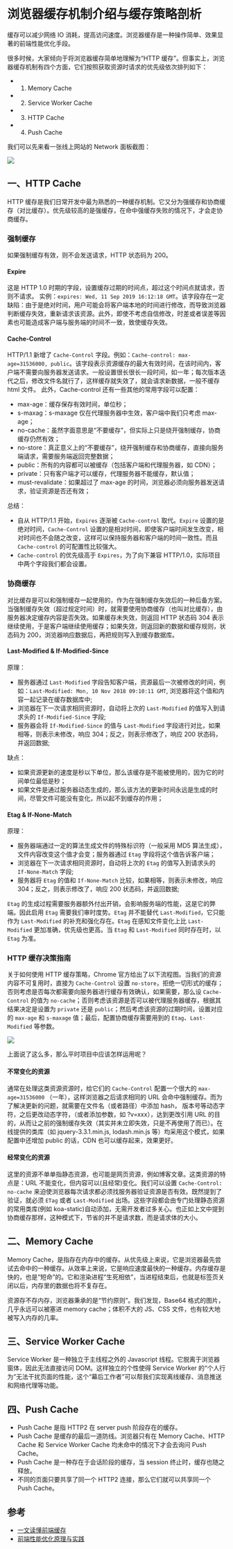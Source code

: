 # 浏览器缓存机制介绍与缓存策略剖析

缓存可以减少网络 IO 消耗，提高访问速度。浏览器缓存是一种操作简单、效果显著的前端性能优化手段。

很多时候，大家倾向于将浏览器缓存简单地理解为“HTTP 缓存”。但事实上，浏览器缓存机制有四个方面，它们按照获取资源时请求的优先级依次排列如下：

- 1. Memory Cache
- 2. Service Worker Cache
- 3. HTTP Cache
- 4. Push Cache

我们可以先来看一张线上网站的 Network 面板截图：

![](https://img.yancongwen.cn/20190513105520.png)

## 一、HTTP Cache

HTTP 缓存是我们日常开发中最为熟悉的一种缓存机制。它又分为强缓存和协商缓存（对比缓存）。优先级较高的是强缓存，在命中强缓存失败的情况下，才会走协商缓存。

### 强制缓存

如果强制缓存有效，则不会发送请求，HTTP 状态码为 200。

#### Expire

这是 HTTP 1.0 时期的字段，设置缓存过期的时间点，超过这个时间点就请求，否则不请求。
实例：`expires: Wed, 11 Sep 2019 16:12:18 GMT`。该字段存在一定缺陷：由于是绝对时间，用户可能会将客户端本地的时间进行修改，而导致浏览器判断缓存失效，重新请求该资源。此外，即使不考虑自信修改，时差或者误差等因素也可能造成客户端与服务端的时间不一致，致使缓存失效。

#### Cache-Control

HTTP/1.1 新增了 `Cache-Control` 字段。例如：`Cache-control: max-age=31536000, public`。该字段表示资源缓存的最大有效时间，在该时间内，客户端不需要向服务器发送请求。一般设置很长很长一段时间，如一年；每次版本迭代之后，修改文件名就行了，这样缓存就失效了，就会请求新数据，一般不缓存 html 文件。
此外，Cache-control 还有一些其他的常用字段可以配置：

- max-age：缓存保存有效时间，单位秒；
- s-maxag：s-maxage 仅在代理服务器中生效，客户端中我们只考虑 max-age；
- no-cache：虽然字面意思是“不要缓存”，但实际上只是绕开强制缓存，协商缓存仍然有效；
- no-store：真正意义上的“不要缓存”，绕开强制缓存和协商缓存，直接向服务端请求，需要服务端返回完整数据；
- public：所有的内容都可以被缓存（包括客户端和代理服务器，如 CDN）；
- private：只有客户端才可以缓存，代理服务器不能缓存，默认值；
- must-revalidate：如果超过了 max-age 的时间，浏览器必须向服务器发送请求，验证资源是否还有效；

总结：

- 自从 HTTP/1.1 开始，`Expires` 逐渐被 `Cache-control` 取代。`Expire` 设置的是绝对时间，`Cache-Control` 设置的是相对时间，即使客户端时间发生改变，相对时间也不会随之改变，这样可以保持服务器和客户端的时间一致性。而且 `Cache-control` 的可配置性比较强大。
- `Cache-control` 的优先级高于 `Expires`，为了向下兼容 HTTP/1.0，实际项目中两个字段我们都会设置。

### 协商缓存

对比缓存是可以和强制缓存一起使用的，作为在强制缓存失效后的一种后备方案。
当强制缓存失效（超过规定时间）时，就需要使用协商缓存（也叫对比缓存），由服务器决定缓存内容是否失效。如果缓存未失效，则返回 HTTP 状态码 304 表示继续使用，于是客户端继续使用缓存；如果失效，则返回新的数据和缓存规则，状态码为 200，浏览器响应数据后，再把规则写入到缓存数据库。

#### Last-Modified & If-Modified-Since

原理：

- 服务器通过 `Last-Modified` 字段告知客户端，资源最后一次被修改的时间，例如：`Last-Modified: Mon, 10 Nov 2018 09:10:11 GMT`, 浏览器将这个值和内容一起记录在缓存数据库中;
- 浏览器在下一次请求相同资源时，自动将上次的 `Last-Modified` 的值写入到请求头的 `If-Modified-Since` 字段;
- 服务器会将 `If-Modified-Since` 的值与 `Last-Modified` 字段进行对比，如果相等，则表示未修改，响应 304；反之，则表示修改了，响应 200 状态码，并返回数据;

缺点：

- 如果资源更新的速度是秒以下单位，那么该缓存是不能被使用的，因为它的时间单位最低是秒；
- 如果文件是通过服务器动态生成的，那么该方法的更新时间永远是生成的时间，尽管文件可能没有变化，所以起不到缓存的作用；

#### Etag & If-None-Match

原理：

- 服务器端通过一定的算法生成文件的特殊标识符（一般采用 MD5 算法生成），文件内容改变这个值才会变；服务器通过 `Etag` 字段将这个值告诉客户端；
- 浏览器在下一次请求相同资源时，自动将上次的 `Etag` 的值写入到请求头的 `If-None-Match` 字段;
- 服务器将 `Etag` 的值和 `If-None-Match` 比较，如果相等，则表示未修改，响应 304；反之，则表示修改了，响应 200 状态码，并返回数据;

`Etag` 的生成过程需要服务器额外付出开销，会影响服务端的性能，这是它的弊端。因此启用 `Etag` 需要我们审时度势。`Etag` 并不能替代 `Last-Modified`，它只能作为 `Last-Modified` 的补充和强化存在。`Etag` 在感知文件变化上比 `Last-Modified` 更加准确，优先级也更高。当 `Etag` 和 `Last-Modified` 同时存在时，以 `Etag` 为准。

### HTTP 缓存决策指南

关于如何使用 HTTP 缓存策略，Chrome 官方给出了以下流程图。当我们的资源内容不可复用时，直接为 `Cache-Control` 设置 `no-store`，拒绝一切形式的缓存；否则考虑是否每次都需要向服务器进行缓存有效确认，如果需要，那么设 `Cache-Control` 的值为 `no-cache`；否则考虑该资源是否可以被代理服务器缓存，根据其结果决定是设置为 `private` 还是 `public`；然后考虑该资源的过期时间，设置对应的 `max-age` 和 `s-maxage` 值；最后，配置协商缓存需要用到的 `Etag`、`Last-Modified` 等参数。

![](https://img.yancongwen.cn/1557732992(1).png)

上面说了这么多，那么平时项目中应该怎样运用呢？

#### 不常变化的资源

通常在处理这类资源资源时，给它们的 `Cache-Control` 配置一个很大的 `max-age=31536000` （一年），这样浏览器之后请求相同的 URL 会命中强制缓存。而为了解决更新的问题，就需要在文件名（或者路径）中添加 hash， 版本号等动态字符，之后更改动态字符，（或者添加参数，如 ?v=xxx），达到更改引用 URL 的目的，从而让之前的强制缓存失效（其实并未立即失效，只是不再使用了而已）。在线提供的类库（如 jquery-3.3.1.min.js, lodash.min.js 等）均采用这个模式，如果配置中还增加 public 的话，CDN 也可以缓存起来，效果更好。

#### 经常变化的资源

这里的资源不单单指静态资源，也可能是网页资源，例如博客文章。这类资源的特点是：URL 不能变化，但内容可以(且经常)变化。我们可以设置 `Cache-Control: no-cache` 来迫使浏览器每次请求都必须找服务器验证资源是否有效。既然提到了验证，就必须 `ETag` 或者 `Last-Modified` 出场。这些字段都会由专门处理静态资源的常用类库(例如 koa-static)自动添加，无需开发者过多关心。也正如上文中提到协商缓存那样，这种模式下，节省的并不是请求数，而是请求体的大小。

## 二、Memory Cache

Memory Cache，是指存在内存中的缓存。从优先级上来说，它是浏览器最先尝试去命中的一种缓存。从效率上来说，它是响应速度最快的一种缓存。内存缓存是快的，也是“短命”的。它和渲染进程“生死相依”，当进程结束后，也就是标签页关闭以后，内存里的数据也将不复存在。

资源存不存内存，浏览器秉承的是“节约原则”。我们发现，Base64 格式的图片，几乎永远可以被塞进 memory cache；体积不大的 JS、CSS 文件，也有较大地被写入内存的几率。

## 三、Service Worker Cache

Service Worker 是一种独立于主线程之外的 Javascript 线程。它脱离于浏览器窗体，因此无法直接访问 DOM。这样独立的个性使得 Service Worker 的“个人行为”无法干扰页面的性能，这个“幕后工作者”可以帮我们实现离线缓存、消息推送和网络代理等功能。

## 四、Push Cache

- Push Cache 是指 HTTP2 在 server push 阶段存在的缓存。
- Push Cache 是缓存的最后一道防线。浏览器只有在 Memory Cache、HTTP Cache 和 Service Worker Cache 均未命中的情况下才会去询问 Push Cache。
- Push Cache 是一种存在于会话阶段的缓存，当 session 终止时，缓存也随之释放。
- 不同的页面只要共享了同一个 HTTP2 连接，那么它们就可以共享同一个 Push Cache。

## 参考

- [一文读懂前端缓存](https://mp.weixin.qq.com/s/e42vFNPPxt7zcd1N0Li7pg)
- [前端性能优化原理与实践](https://juejin.im/book/5b936540f265da0a9624b04b/section/5b9ba651f265da0ac726e5de)
